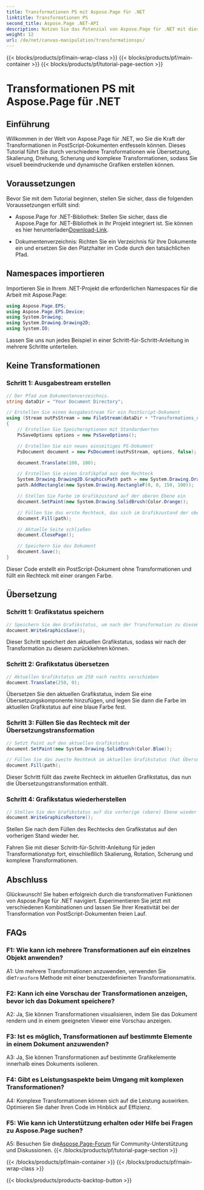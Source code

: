 ```yaml
---
title: Transformationen PS mit Aspose.Page für .NET
linktitle: Transformationen PS
second_title: Aspose.Page .NET-API
description: Nutzen Sie das Potenzial von Aspose.Page für .NET mit diesem umfassenden Leitfaden zu PostScript-Transformationen. Erstellen Sie mühelos dynamische Grafiken.
weight: 12
url: /de/net/canvas-manipulation/transformationsps/
---
```


{{< blocks/products/pf/main-wrap-class >}}
{{< blocks/products/pf/main-container >}}
{{< blocks/products/pf/tutorial-page-section >}}

# Transformationen PS mit Aspose.Page für .NET

## Einführung

Willkommen in der Welt von Aspose.Page für .NET, wo Sie die Kraft der Transformationen in PostScript-Dokumenten entfesseln können. Dieses Tutorial führt Sie durch verschiedene Transformationen wie Übersetzung, Skalierung, Drehung, Scherung und komplexe Transformationen, sodass Sie visuell beeindruckende und dynamische Grafiken erstellen können.

## Voraussetzungen

Bevor Sie mit dem Tutorial beginnen, stellen Sie sicher, dass die folgenden Voraussetzungen erfüllt sind:

-  Aspose.Page for .NET-Bibliothek: Stellen Sie sicher, dass die Aspose.Page for .NET-Bibliothek in Ihr Projekt integriert ist. Sie können es hier herunterladen[Download-Link](https://releases.aspose.com/page/net/).

- Dokumentenverzeichnis: Richten Sie ein Verzeichnis für Ihre Dokumente ein und ersetzen Sie den Platzhalter im Code durch den tatsächlichen Pfad.

## Namespaces importieren

Importieren Sie in Ihrem .NET-Projekt die erforderlichen Namespaces für die Arbeit mit Aspose.Page:

```csharp
using Aspose.Page.EPS;
using Aspose.Page.EPS.Device;
using System.Drawing;
using System.Drawing.Drawing2D;
using System.IO;
```

Lassen Sie uns nun jedes Beispiel in einer Schritt-für-Schritt-Anleitung in mehrere Schritte unterteilen.


## Keine Transformationen

### Schritt 1: Ausgabestream erstellen

```csharp
// Der Pfad zum Dokumentenverzeichnis.
string dataDir = "Your Document Directory";

// Erstellen Sie einen Ausgabestream für ein PostScript-Dokument
using (Stream outPsStream = new FileStream(dataDir + "Transformations_outPS.ps", FileMode.Create))
{
    // Erstellen Sie Speicheroptionen mit Standardwerten
    PsSaveOptions options = new PsSaveOptions();

    // Erstellen Sie ein neues einseitiges PS-Dokument
    PsDocument document = new PsDocument(outPsStream, options, false);

    document.Translate(100, 100);

    // Erstellen Sie einen Grafikpfad aus dem Rechteck
    System.Drawing.Drawing2D.GraphicsPath path = new System.Drawing.Drawing2D.GraphicsPath();
    path.AddRectangle(new System.Drawing.RectangleF(0, 0, 150, 100));

    // Stellen Sie Farbe im Grafikzustand auf der oberen Ebene ein
    document.SetPaint(new System.Drawing.SolidBrush(Color.Orange));

    // Füllen Sie das erste Rechteck, das sich im Grafikzustand der oberen Ebene befindet und keine Transformationen aufweist
    document.Fill(path);

    // Aktuelle Seite schließen
    document.ClosePage();

    // Speichern Sie das Dokument
    document.Save();
}
```

Dieser Code erstellt ein PostScript-Dokument ohne Transformationen und füllt ein Rechteck mit einer orangen Farbe.

## Übersetzung

### Schritt 1: Grafikstatus speichern

```csharp
// Speichern Sie den Grafikstatus, um nach der Transformation zu diesem Status zurückzukehren
document.WriteGraphicsSave();
```

Dieser Schritt speichert den aktuellen Grafikstatus, sodass wir nach der Transformation zu diesem zurückkehren können.

### Schritt 2: Grafikstatus übersetzen

```csharp
// Aktuellen Grafikstatus um 250 nach rechts verschieben
document.Translate(250, 0);
```

Übersetzen Sie den aktuellen Grafikstatus, indem Sie eine Übersetzungskomponente hinzufügen, und legen Sie dann die Farbe im aktuellen Grafikstatus auf eine blaue Farbe fest.

### Schritt 3: Füllen Sie das Rechteck mit der Übersetzungstransformation

```csharp
// Setzt Paint auf den aktuellen Grafikstatus
document.SetPaint(new System.Drawing.SolidBrush(Color.Blue));

// Füllen Sie das zweite Rechteck im aktuellen Grafikstatus (hat Übersetzungstransformation)
document.Fill(path);
```

Dieser Schritt füllt das zweite Rechteck im aktuellen Grafikstatus, das nun die Übersetzungstransformation enthält.

### Schritt 4: Grafikstatus wiederherstellen

```csharp
// Stellen Sie den Grafikstatus auf die vorherige (obere) Ebene wieder her
document.WriteGraphicsRestore();
```

Stellen Sie nach dem Füllen des Rechtecks den Grafikstatus auf den vorherigen Stand wieder her.

Fahren Sie mit dieser Schritt-für-Schritt-Anleitung für jeden Transformationstyp fort, einschließlich Skalierung, Rotation, Scherung und komplexe Transformationen.

## Abschluss

Glückwunsch! Sie haben erfolgreich durch die transformativen Funktionen von Aspose.Page für .NET navigiert. Experimentieren Sie jetzt mit verschiedenen Kombinationen und lassen Sie Ihrer Kreativität bei der Transformation von PostScript-Dokumenten freien Lauf.

## FAQs

### F1: Wie kann ich mehrere Transformationen auf ein einzelnes Objekt anwenden?

A1: Um mehrere Transformationen anzuwenden, verwenden Sie die`Transform` Methode mit einer benutzerdefinierten Transformationsmatrix.

### F2: Kann ich eine Vorschau der Transformationen anzeigen, bevor ich das Dokument speichere?

A2: Ja, Sie können Transformationen visualisieren, indem Sie das Dokument rendern und in einem geeigneten Viewer eine Vorschau anzeigen.

### F3: Ist es möglich, Transformationen auf bestimmte Elemente in einem Dokument anzuwenden?

A3: Ja, Sie können Transformationen auf bestimmte Grafikelemente innerhalb eines Dokuments isolieren.

### F4: Gibt es Leistungsaspekte beim Umgang mit komplexen Transformationen?

A4: Komplexe Transformationen können sich auf die Leistung auswirken. Optimieren Sie daher Ihren Code im Hinblick auf Effizienz.

### F5: Wie kann ich Unterstützung erhalten oder Hilfe bei Fragen zu Aspose.Page suchen?

 A5: Besuchen Sie die[Aspose.Page-Forum](https://forum.aspose.com/c/page/39) für Community-Unterstützung und Diskussionen.
{{< /blocks/products/pf/tutorial-page-section >}}

{{< /blocks/products/pf/main-container >}}
{{< /blocks/products/pf/main-wrap-class >}}

{{< blocks/products/products-backtop-button >}}
